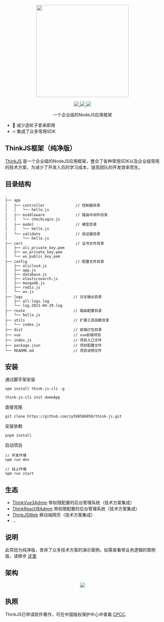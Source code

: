<p align="center">
  <img width="300px" src="https://www.think-js.cn/icon.png">
</p>

<p align="center">
  <a href="http://www.think-js.cn">
    <img src="https://img.shields.io/badge/npm-v1.1.0-blue">
  </a>
  <a href="http://www.think-js.cn">
    <img src="https://img.shields.io/badge/downloads-110k/month-green">
  </a>
  <a href="http://www.think-js.cn">
    <img src="https://codecov.io/gh/element-plus/element-plus/branch/dev/graph/badge.svg?token=BKSBO2GLZI"/>
  </a>
  <br>
</p>

<p align="center">一个企业级的NodeJS应用框架</p>

- 💪 减少造轮子拿来即用
- 🔥 集成了众多常用SDK

## ThinkJS框架（纯净版）

[ThinkJS](https://www.think-js.cn) 是一个企业级的NodeJS应用框架，整合了各种常用SDK以及企业级常用的技术方案，为减少了开发人员的学习成本，提高团队的开发效率而生。

## 目录结构

```
.
├── app
│   ├── controller              // 控制器目录
│   │   └── hello.js
│   ├── middleware              // 路由中间件目录
│   │   └── checkLogin.js
│   ├── model                   // 模型目录
│   │   └── hello.js
│   └── validate                // 验证器目录
│       └── hello.js
├── cert                        // 证书文件目录
│   ├── ali_private_key.pem
│   ├── wx_private_key.pem
│   └── wx_public_key.pem
├── config                      // 配置文件目录
│   ├── alicloud.js
│   ├── app.js
│   ├── database.js
│   ├── elasticsearch.js
│   ├── mongodb.js
│   ├── redis.js
│   └── wx.js
├── logs                       // 日志输出目录
│   ├── all-logs.log
│   └── log.2021-04-29.log
├── route                      // 路由配置目录
│   └── hello.js
├── utils                      // 扩展工具函数目录
│   └── index.js
├── dist                       // 前端打包目录
├── vue                        // vue前端项目
├── index.js                   // 项目入口文件
├── package.json               // 项目配置文件
└── README.md                  // 项目说明文件
```

## 安装

通过脚手架安装

```
npm install think-js-cli -g

think-js-cli init demoApp
```

直接克隆

```
git clone https://github.com/zy598586050/think-js.git
```

安装依赖

```
pnpm install
```

启动项目

```
// 开发环境
npm run dev

// 线上环境
npm run start
```

## 生态

* [ThinkVue3Admin](https://gitee.com/zhangyubk/think-vue3-admin) 带权限配置的后台管理系统（技术方案集成）
* [ThinkReact18Admin](https://gitee.com/zhangyubk/think-react18-admin) 带权限配置的后台管理系统（技术方案集成）
* [ThinkJSWeb](https://gitee.com/zhangyubk/think-js-web) 移动端网页（技术方案集成）
* ...

## 说明

此项目为纯净版，舍弃了众多技术方案的演示案例，如需查看带业务逻辑的案例版，请移步 [这里](https://github.com/zy598586050/think-js-pro)

## 架构
<p align="center">
  <img src="https://think-js.cn/xmind.png">
</p>

## 执照

ThinkJS已申请软件著作，可在中国版权保护中心中查看
[CPCC](https://www.ccopyright.com.cn).
